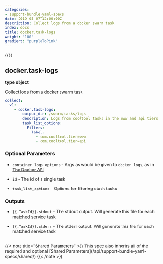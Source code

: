 ```yaml
---
categories:
- support-bundle-yaml-specs
date: 2019-05-07T12:00:00Z
description: Collect logs from a docker swarm task
index: docs
title: docker.task-logs
weight: "100"
gradient: "purpleToPink"
---
```


{{<legacynotice>}}

## docker.task-logs

**type object**

Collect logs from a docker swarm task


```yaml
collect:
  v1:
    - docker.task-logs:
        output_dir: /swarm/tasks/logs
        description: Logs from cooltool tasks in the www and api tiers
        task_list_options:
          Filters:
            label:
              - com.cooltool.tier=www
              - com.cooltool.tier=api
```


### Optional Parameters


- `container_logs_options` - Args as would be given to `docker logs`, as in [The Docker API](https://github.com/moby/moby/blob/master/api/types/client.go#L73)


- `id` - The id of a single task


- `task_list_options` - Options for filtering stack tasks



### Outputs

    
- `{{.TaskId}}.stdout` - The stdout output. Will generate this file for each matched service task

- `{{.TaskId}}.stderr` - The stderr output. Will generate this file for each matched service task


<br>
{{< note title="Shared Parameters" >}}
This spec also inherits all of the required and optional [Shared Parameters](/api/support-bundle-yaml-specs/shared/)
{{< /note >}}

  